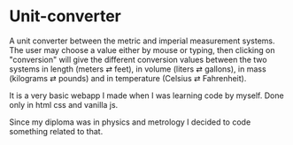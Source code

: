 # Unit-converter

A unit converter between the metric and imperial measurement systems. 
The user may choose a value either by mouse or typing, then clicking on "conversion" will give the different conversion values between the two systems in length (meters ⇄ feet), in volume (liters ⇄ gallons), in mass (kilograms ⇄ pounds) and in temperature (Celsius ⇄ Fahrenheit).

It is a very basic webapp I made when I was learning code by myself. Done only in html css and vanilla js.

Since my diploma was in physics and metrology I decided to code something related to that.
